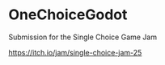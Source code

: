 # OneChoiceGodot

Submission for the Single Choice Game Jam

https://itch.io/jam/single-choice-jam-25

